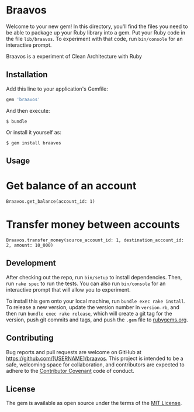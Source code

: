 # Braavos

Welcome to your new gem! In this directory, you'll find the files you need to be able to package up your Ruby library into a gem. Put your Ruby code in the file `lib/braavos`. To experiment with that code, run `bin/console` for an interactive prompt.

Braavos is a experiment of Clean Architecture with Ruby

## Installation

Add this line to your application's Gemfile:

```ruby
gem 'braavos'
```

And then execute:

    $ bundle

Or install it yourself as:

    $ gem install braavos

## Usage

# Get balance of an account
`Braavos.get_balance(account_id: 1)`

# Transfer money between accounts
`Braavos.transfer_money(source_account_id: 1, destination_account_id: 2, amount: 10_000)`

## Development

After checking out the repo, run `bin/setup` to install dependencies. Then, run `rake spec` to run the tests. You can also run `bin/console` for an interactive prompt that will allow you to experiment.

To install this gem onto your local machine, run `bundle exec rake install`. To release a new version, update the version number in `version.rb`, and then run `bundle exec rake release`, which will create a git tag for the version, push git commits and tags, and push the `.gem` file to [rubygems.org](https://rubygems.org).

## Contributing

Bug reports and pull requests are welcome on GitHub at https://github.com/[USERNAME]/braavos. This project is intended to be a safe, welcoming space for collaboration, and contributors are expected to adhere to the [Contributor Covenant](contributor-covenant.org) code of conduct.


## License

The gem is available as open source under the terms of the [MIT License](http://opensource.org/licenses/MIT).

